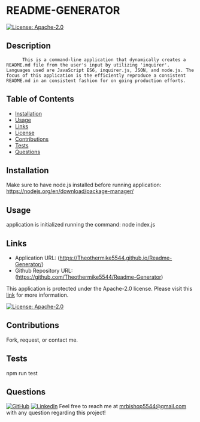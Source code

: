 

# README-GENERATOR

[![License: Apache-2.0](https://img.shields.io/badge/License-Apache_2.0-yellowgreen)](https://opensource.org/licenses/Apache-2.0)

## Description

          This is a command-line application that dynamically creates a README.md file from the user's input by utilizing 'inquirer'. Languages used are JavaScript ES6, inquirer.js, JSON, and node.js. The focus of this application is the efficiently reproduce a consistent README.md in an consistent fashion for on going production efforts.

## Table of Contents

  * [Installation](#installation)
  * [Usage](#usage)
  * [Links](#links)
  * [License](#license)
  * [Contributions](#contributions)
  * [Tests](#tests)
  * [Questions](#questions)
  
  
## Installation

  Make sure to have node.js installed before running application: https://nodejs.org/en/download/package-manager/

## Usage

  application is initialized running the command: node index.js

 ## Links
 
  * Application URL: (https://Theothermike5544.github.io/Readme-Generator/)
  * Github Repository URL: (https://github.com/Theothermike5544/Readme-Generator)

This application is protected under the Apache-2.0 license. Please visit this [link](https://choosealicense.com/licenses/apache-2.0/) for more information.

  [![License: Apache-2.0](https://img.shields.io/badge/License-Apache_2.0-yellowgreen)](https://opensource.org/licenses/Apache-2.0)

## Contributions

  Fork, request, or contact me.

## Tests

  npm run test

## Questions

  [![GitHub](https://img.shields.io/badge/My%20GitHub-Click%20Me!-blueviolet?style=plastic&logo=GitHub)](https://github.com/Theothermike5544) 
  [![LinkedIn](https://img.shields.io/badge/My%20LinkedIn-Click%20Me!-grey?style=plastic&logo=LinkedIn&labelColor=blue)](https://www.linkedin.com/in/michael-bishop-1b3358104/)
  Feel free to reach me at mrbishop5544@gmail.com with any question regarding this project!

  